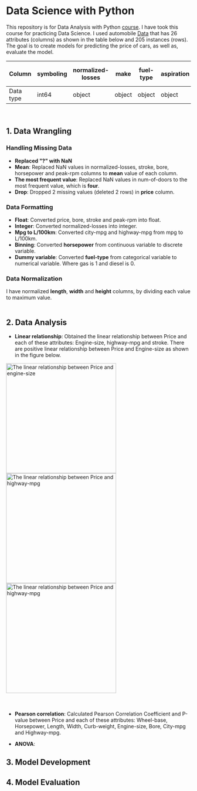 <link rel="stylesheet" type="text/css" media="all" href="https://github.com/zahraa-m/Python_Projects/blob/master/markdown_styles.css" />

# Data Science with Python
This repository is for Data Analysis with Python [course](https://cognitiveclass.ai/courses/data-analysis-python). I have took this course for practicing Data Science. I used automobile [Data](https://s3-api.us-geo.objectstorage.softlayer.net/cf-courses-data/CognitiveClass/DA0101EN/auto.csv) that has 26 attributes (columns) as shown in the table below and 205 instances (rows). The goal is to create models for predicting the price of cars, as well as, evaluate the model. 

| Column | symboling | normalized-losses | make | fuel-type | aspiration | num-of-doors | body-style | drive-wheels | engine-location | wheel-base | length | width | height | curb-weight | engine-type | num-of-cylinders | engine-size | fuel-system | bore | stroke | compression-ratio | horsepower | peak-rpm | city-mpg | highway-mpg | price |
|-|-|-|-|-|-|-|-|-|-|-|-|-|-|-|-|-|-|-|-|-|-|-|-|-|-|-|
| Data type | int64 | object | object | object | object | object | object | object | object | float64 | float64 | float64 | float64 | int64 | object | object | int64 | object | object | object | float64 | object | object | int64 | int64 | object |
<br/>


## 1. Data Wrangling
### Handling Missing Data
- **Replaced "?" with NaN**
- **Mean**: Replaced NaN values in normalized-losses, stroke, bore, horsepower and peak-rpm columns to **mean** value of each column.
- **The most frequent value**: Replaced NaN values in num-of-doors to the most frequent value, which is **four**.
- **Drop**: Dropped 2 missing values (deleted 2 rows) in **price** column.

### Data Formatting
- **Float**: Converted price, bore, stroke and peak-rpm into float.
- **Integer**: Converted normalized-losses into integer.
- **Mpg to L/100km**: Converted city-mpg and highway-mpg from mpg to L/100km.
- **Binning**: Converted **horsepower** from continuous variable to discrete variable.
- **Dummy variable**: Converted **fuel-type** from categorical variable to numerical variable. Where gas is 1 and diesel is 0.

### Data Normalization
I have normalized **length**, **width** and **height** columns, by dividing each value to maximum value.
<br/>
<br/>

## 2. Data Analysis
- **Linear relationship**: Obtained the linear relationship between Price and each of these attributes: Engine-size, highway-mpg and stroke. There are positive linear relationship between Price and Engine-size as shown in the figure below.

<div class="flex"><img width="300" src="https://github.com/zahraa-m/Python_Projects/blob/master/Plots/Figure_1.png" alt="The linear relationship between Price and engine-size"/><img width="300" src="https://github.com/zahraa-m/Python_Projects/blob/master/Plots/Figure_2.png" alt="The linear relationship between Price and highway-mpg"/><img width="300" src="https://github.com/zahraa-m/Python_Projects/blob/master/Plots/Figure_3.png" alt="The linear relationship between Price and highway-mpg"/></div>
<br/>
<br/>

- **Pearson correlation**: Calculated Pearson Correlation Coefficient and P-value between Price and each of these attributes: Wheel-base, Horsepower, Length, Width, Curb-weight, Engine-size, Bore, City-mpg and Highway-mpg.

- **ANOVA**:

## 3. Model Development

## 4. Model Evaluation


